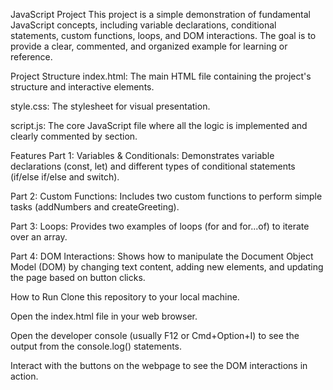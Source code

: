 JavaScript Project
This project is a simple demonstration of fundamental JavaScript concepts, including variable declarations, conditional statements, custom functions, loops, and DOM interactions. The goal is to provide a clear, commented, and organized example for learning or reference.

Project Structure
index.html: The main HTML file containing the project's structure and interactive elements.

style.css: The stylesheet for visual presentation.

script.js: The core JavaScript file where all the logic is implemented and clearly commented by section.

Features
Part 1: Variables & Conditionals: Demonstrates variable declarations (const, let) and different types of conditional statements (if/else if/else and switch).

Part 2: Custom Functions: Includes two custom functions to perform simple tasks (addNumbers and createGreeting).

Part 3: Loops: Provides two examples of loops (for and for...of) to iterate over an array.

Part 4: DOM Interactions: Shows how to manipulate the Document Object Model (DOM) by changing text content, adding new elements, and updating the page based on button clicks.

How to Run
Clone this repository to your local machine.

Open the index.html file in your web browser.

Open the developer console (usually F12 or Cmd+Option+I) to see the output from the console.log() statements.

Interact with the buttons on the webpage to see the DOM interactions in action.
